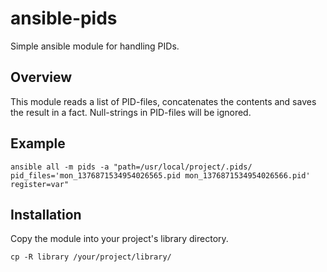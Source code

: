 ansible-pids
============

Simple ansible module for handling PIDs.

## Overview

This module reads a list of PID-files, concatenates the contents and saves the result in a fact. Null-strings in PID-files will be ignored.

## Example

```
ansible all -m pids -a "path=/usr/local/project/.pids/ pid_files='mon_1376871534954026565.pid mon_1376871534954026566.pid' register=var"
```
## Installation

Copy the module into your project's library directory.

```
cp -R library /your/project/library/
```
